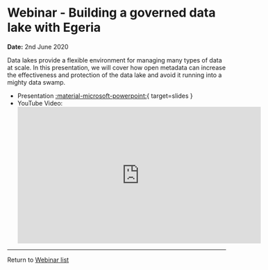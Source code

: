 <!-- SPDX-License-Identifier: CC-BY-4.0 -->
<!-- Copyright Contributors to the ODPi Egeria project 2020. -->

# Webinar - Building a governed data lake with Egeria

**Date:** 2nd June 2020

Data lakes provide a flexible environment for managing many types of data at scale.
In this presentation, we will cover how open metadata can increase the effectiveness and
protection of the data lake and avoid it running into a mighty data swamp. 

* Presentation [:material-microsoft-powerpoint:](./Data%20Lake%20and%20Egeria%20-%201st%20June%202020.pptx){ target=slides }
* YouTube Video:
    <div class="video-wrapper">
     <iframe width="560" height="315" src="https://www.youtube.com/embed/Re4DC2VaTqs" title="YouTube video player" frameborder="0" allow="accelerometer; autoplay; clipboard-write; encrypted-media; gyroscope; picture-in-picture" allowfullscreen></iframe>
    </div>

----
Return to [Webinar list](/education/previous-webinars/overview)